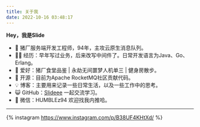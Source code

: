```yaml
---
title: 关于我
date: 2022-10-16 03:48:17
---
```


**Hey，我是Slide**

- 🐷 猪厂服务端开发工程师，94年，主攻云原生消息队列。
- 👨‍💻 经历：早年写过业务，后来改写中间件了。日常开发语言为Java、Go、Erlang。
- 🤔 爱好：猪厂食堂品鉴 | 永劫无间噩梦人机单三 | 健身房散步。
- 👭 开源：目前为Apache RocketMQ社区贡献代码。
- 💡 博客：主要用来记录一些日常生活，以及一些工作中的思考。
- 😺 GitHub：[Slideee](https://github.com/Slideee)  一起交流学习。
- 💬 微信：HUMBLEz94 欢迎找我内推哈。
---

{% instagram https://www.instagram.com/p/B38UF4KHtXd/ %}
